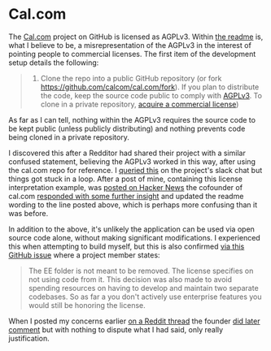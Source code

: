 # Cal.com

The [Cal.com](https://cal.com/) project on GitHub is licensed as AGPLv3. Within [the readme](https://github.com/calcom/cal.com/blob/58c4c894fd48d1b299d89e5fc9e1677f3b690bb8/README.md?plain=1#L100) is, what I believe to be, a misrepresentation of the AGPLv3 in the interest of pointing people to commercial licenses. The first item of the development setup details the following: 

> 1. Clone the repo into a public GitHub repository (or fork https://github.com/calcom/cal.com/fork). If you plan to distribute the code, keep the source code public to comply with [AGPLv3](https://github.com/calcom/cal.com/blob/main/LICENSE). To clone in a private repository, [acquire a commercial license](https://cal.com/sales))

As far as I can tell, nothing within the AGPLv3 requires the source code to be kept public (unless publicly distributing) and nothing prevents code being cloned in a private repository.

I discovered this after a Redditor had shared their project with a similar confused statement, believing the AGPLv3 worked in this way, after using the cal.com repo for reference. I [queried this](../files/cal-com-license-slack.png) on the project's slack chat but things got stuck in a loop. After a post of mine, containing this license interpretation example, was [posted on Hacker News](https://news.ycombinator.com/item?id=31897648) the cofounder of cal.com [responded with some further insight](../files/cal-com-agpl3-hn-comments.png) and updated the readme wording to the line posted above, which is perhaps more confusing than it was before.

In addition to the above, it's unlikely the application can be used via open source code alone, without making significant modifications. I experienced this when attempting to build myself, but this is also confirmed [via this GitHub issue](https://github.com/calcom/cal.com/issues/13575) where a project member states:

> The EE folder is not meant to be removed. The license specifies on not using code from it. This decision was also made to avoid spending resources on having to develop and maintain two separate codebases.
> So as far a you don't actively use enterprise features you would still be honoring the license.

When I posted my concerns earlier [on a Reddit thread](https://www.reddit.com/r/selfhosted/comments/11e3fh9/calcom_selfhostable_opensource_scheduling_high/) the founder [did later comment](https://www.reddit.com/r/selfhosted/comments/11e3fh9/comment/javblop/) but with nothing to dispute what I had said, only really justification.